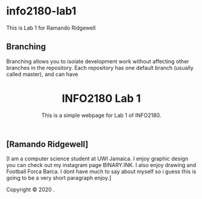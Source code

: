 # info2180-lab1
This is Lab 1 for Ramando Ridgewell
## Branching
Branching allows you to isolate development work without 
affecting other branches in the repository. Each repository 
has one default branch (usually called master), and can have 

<!DOCTYPE html>
<html lang="en">
<head>
    <meta charset="UTF-8">
    <meta name="viewport" content="width=devicewidth, initial-scale=1.0">
    <meta http-equiv="X-UA-Compatible" content="ie=edge">
    <title>INFO2180 Lab 1</title>
</head>
<body>
 <header>
     <h1>INFO2180 Lab 1</h1>
     <p>This is a simple webpage for Lab 1 of INFO2180.</p>
 </header>
 <main>
 <h2>[Ramando Ridgewell]</h2>
 <p>[I am a computer science student at  UWI Jamaica. I enjoy graphic design you can check out my instagram page BINARY.INK.
     I also enjoy drawing and Football Forca Barca. I dont have much to say about myself so i guess this is going to be a very 
     short paragraph enjoy.]</p>
 </main>
 <footer>
    <p>Copyright &copy; 2020 <Ramando Ridgewell>.</p>
    </footer>
   </body>
   </html>
